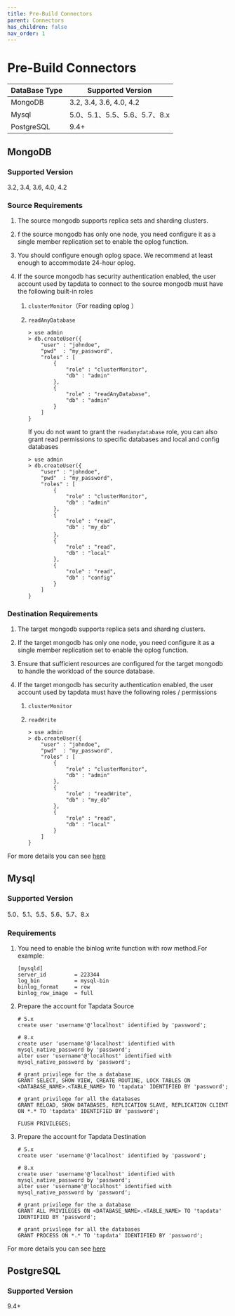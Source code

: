```yaml
---
title: Pre-Build Connectors
parent: Connectors
has_children: false
nav_order: 1
---
```

# Pre-Build Connectors

| DataBase Type | **Supported Version**        |
| ------------- | ---------------------------- |
| MongoDB       | 3.2, 3.4, 3.6, 4.0, 4.2      |
| Mysql         | 5.0、5.1、5.5、5.6、5.7、8.x |
| PostgreSQL    | 9.4+                         |



## MongoDB

### **Supported Version**

3.2, 3.4, 3.6, 4.0, 4.2

### Source Requirements

1. The source mongodb supports replica sets and sharding clusters.
2. f the source mongodb has only one node, you need configure it as a single member replication set to enable the oplog function.
3. You should configure enough oplog space. We recommend at least enough to accommodate 24-hour oplog.

4. If the source mongodb has security authentication enabled, the user account used by tapdata to connect to the source mongodb must have the following built-in roles

   1. `clusterMonitor`（For reading oplog ）

   2. `readAnyDatabase`

      ```
      > use admin
      > db.createUser({            
          "user" : "johndoe",
          "pwd"  : "my_password",            
          "roles" : [
              {
                  "role" : "clusterMonitor",
                  "db" : "admin"
              },
              {
                  "role" : "readAnyDatabase",
                  "db" : "admin"
              }
          ]
      }
      ```

      If you do not want to grant the `readanydatabase` role, you can also grant read permissions to specific databases and local and config databases

      ```
      > use admin
      > db.createUser({            
          "user" : "johndoe",
          "pwd"  : "my_password",            
          "roles" : [
              {
                  "role" : "clusterMonitor",
                  "db" : "admin"
              },
              {
                  "role" : "read",
                  "db" : "my_db"
              }，
              {
                  "role" : "read",
                  "db" : "local"
              },
              {
                  "role" : "read",
                  "db" : "config"
              }
          ]
      }
      ```

      





### Destination Requirements

1. The target mongodb supports replica sets and sharding clusters.

2. If the target mongodb has only one node, you need configure it as a single member replication set to enable the oplog function.

3. Ensure that sufficient resources are configured for the target mongodb to handle the workload of the source database.

4. If the target mongodb has security authentication enabled, the user account used by tapdata must have the following roles / permissions

   1. `clusterMonitor`

   2. `readWrite`

      ```
      > use admin
      > db.createUser({            
          "user" : "johndoe",
          "pwd"  : "my_password",            
          "roles" : [
              {
                  "role" : "clusterMonitor",
                  "db" : "admin"
              },
              {
                  "role" : "readWrite",
                  "db" : "my_db"
              },
              {
                  "role" : "read",
                  "db" : "local"
              }
          ]
      }
      ```

For more details you can see [here](https://www.yuque.com/tapdata/enterprise/data-source_about-dbs_mongodb)



## Mysql

### **Supported Version**

5.0、5.1、5.5、5.6、5.7、8.x  

### Requirements

1. You need to enable the binlog write function with row method.For example:

   ```
   [mysqld]
   server_id         = 223344
   log_bin           = mysql-bin
   binlog_format     = row
   binlog_row_image  = full
   ```

   

2. Prepare the account for Tapdata Source

   ```
   # 5.x
   create user 'username'@'localhost' identified by 'password';
   
   # 8.x
   create user 'username'@'localhost' identified with mysql_native_password by 'password';
   alter user 'username'@'localhost' identified with mysql_native_password by 'password';
   
   # grant privilege for the a database
   GRANT SELECT, SHOW VIEW, CREATE ROUTINE, LOCK TABLES ON <DATABASE_NAME>.<TABLE_NAME> TO 'tapdata' IDENTIFIED BY 'password';
   
   # grant privilege for all the databases
   GRANT RELOAD, SHOW DATABASES, REPLICATION SLAVE, REPLICATION CLIENT ON *.* TO 'tapdata' IDENTIFIED BY 'password';
   
   FLUSH PRIVILEGES;
   ```

3. Prepare the account for Tapdata Destination

   ```
   # 5.x
   create user 'username'@'localhost' identified by 'password';
   
   # 8.x
   create user 'username'@'localhost' identified with mysql_native_password by 'password';
   alter user 'username'@'localhost' identified with mysql_native_password by 'password';
   
   # grant privilege for the a database
   GRANT ALL PRIVILEGES ON <DATABASE_NAME>.<TABLE_NAME> TO 'tapdata' IDENTIFIED BY 'password';
   
   # grant privilege for all the databases
   GRANT PROCESS ON *.* TO 'tapdata' IDENTIFIED BY 'password';
   ```

   

For more details you can see [here](https://www.yuque.com/tapdata/enterprise/data-source_about-dbs_mysql)

## PostgreSQL

### **Supported Version**

9.4+

